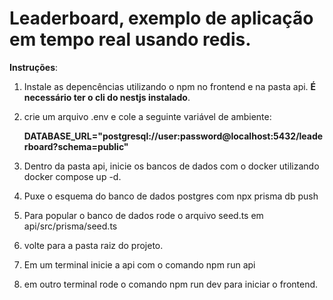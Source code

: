 # Leaderboard, exemplo de aplicação em tempo real usando redis.

**Instruções**: 
1. Instale as depencências utilizando o npm no frontend e na pasta api. **É necessário ter o cli do nestjs instalado**.
2. crie um arquivo .env e cole a seguinte variável de ambiente:

   **DATABASE_URL="postgresql://user:password@localhost:5432/leaderboard?schema=public"**
   
4. Dentro da pasta api, inicie os bancos de dados com o docker utilizando docker compose up -d.
5. Puxe o esquema do banco de dados postgres com npx prisma db push
6. Para popular o banco de dados rode o arquivo seed.ts em api/src/prisma/seed.ts
7. volte para a pasta raiz do projeto.
8. Em um terminal inicie a api com o comando npm run api
9. em outro terminal rode o comando npm run dev para iniciar o frontend.

